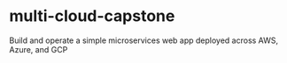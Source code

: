 # multi-cloud-capstone
Build and operate a simple microservices web app deployed across AWS, Azure, and GCP
